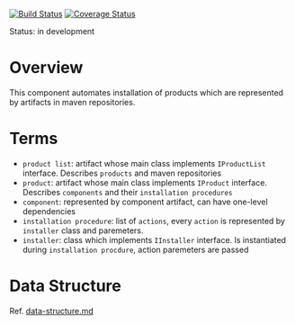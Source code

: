 [![Build Status](https://travis-ci.org/scm4j/scm4j-ai.svg?branch=master)](https://travis-ci.org/scm4j/scm4j-ai)
[![Coverage Status](https://coveralls.io/repos/github/scm4j/scm4j-ai/badge.svg?branch=master)](https://coveralls.io/github/scm4j/scm4j-ai?branch=master)

Status: in development

# Overview
This component automates installation of products which are represented by artifacts in maven repositories. 

# Terms

- `product list`: artifact whose main class implements `IProductList` interface. Describes `products` and maven repositories
- `product`: artifact whose main class implements `IProduct` interface. Describes `components` and their `installation procedures`
- `component`: represented by component artifact, can have one-level dependencies
- `installation procedure`: list of `actions`, every `action` is represented by `installer` class and paremeters. 
- `installer`: class which implements `IInstaller` interface. Is instantiated during `installation procdure`, action paremeters are passed


# Data Structure

Ref. [data-structure.md](data-structure.md)
  
  





